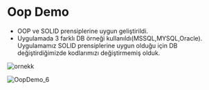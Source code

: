 # Oop Demo

* OOP ve SOLID prensiplerine uygun geliştirildi.
* Uygulamada 3 farklı DB örneği kullanıldı(MSSQL,MYSQL,Oracle). Uygulamamız SOLID prensiplerine uygun olduğu için DB değiştirdiğimizde kodlarımızı değiştirmemiş olduk.


![ornekk](https://user-images.githubusercontent.com/25709400/141988884-2d894987-8253-4ca5-9e37-3d71325686fc.png)



![OopDemo_6](https://user-images.githubusercontent.com/25709400/141701794-9d569012-3d65-4f33-8d46-89ba55f940ff.png)
